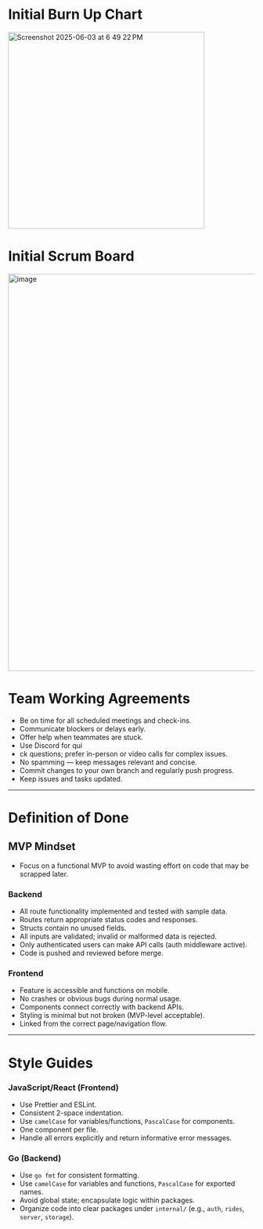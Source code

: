 # Initial Burn Up Chart
<img width="401" alt="Screenshot 2025-06-03 at 6 49 22 PM" src="https://github.com/user-attachments/assets/4067c246-46d1-46cb-ae81-b5287564da2c" />


# Initial Scrum Board
<img width="810" alt="image" src="https://github.com/user-attachments/assets/d6ed01f7-f108-42e2-9e5c-ed0ec260fb8c" />

# Team Working Agreements

- Be on time for all scheduled meetings and check-ins.  
- Communicate blockers or delays early.  
- Offer help when teammates are stuck.  
- Use Discord for qui
- ck questions; prefer in-person or video calls for complex issues.  
- No spamming — keep messages relevant and concise.  
- Commit changes to your own branch and regularly push progress.
- Keep issues and tasks updated.  

---

# Definition of Done

## MVP Mindset
- Focus on a functional MVP to avoid wasting effort on code that may be scrapped later.

### Backend
- All route functionality implemented and tested with sample data.  
- Routes return appropriate status codes and responses.  
- Structs contain no unused fields.  
- All inputs are validated; invalid or malformed data is rejected.  
- Only authenticated users can make API calls (auth middleware active).  
- Code is pushed and reviewed before merge.  

### Frontend
- Feature is accessible and functions on mobile.  
- No crashes or obvious bugs during normal usage.  
- Components connect correctly with backend APIs.  
- Styling is minimal but not broken (MVP-level acceptable).  
- Linked from the correct page/navigation flow.  

---

# Style Guides

### JavaScript/React (Frontend)
- Use Prettier and ESLint.
- Consistent 2-space indentation.
- Use `camelCase` for variables/functions, `PascalCase` for components.
- One component per file.
- Handle all errors explicitly and return informative error messages.


### Go (Backend)
- Use `go fmt` for consistent formatting.
- Use `camelCase` for variables and functions, `PascalCase` for exported names.
- Avoid global state; encapsulate logic within packages.
- Organize code into clear packages under `internal/` (e.g., `auth`, `rides`, `server`, `storage`).
